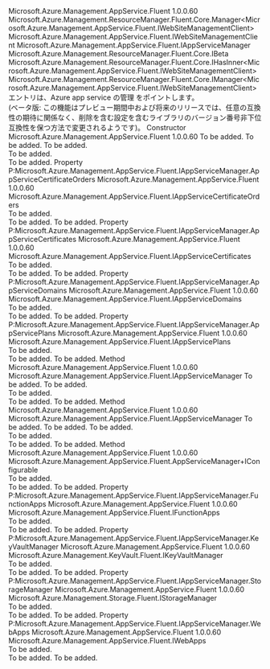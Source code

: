 <Type Name="AppServiceManager" FullName="Microsoft.Azure.Management.AppService.Fluent.AppServiceManager">
  <TypeSignature Language="C#" Value="public class AppServiceManager : Microsoft.Azure.Management.ResourceManager.Fluent.Core.Manager&lt;Microsoft.Azure.Management.AppService.Fluent.IWebSiteManagementClient&gt;, Microsoft.Azure.Management.AppService.Fluent.IAppServiceManager, Microsoft.Azure.Management.ResourceManager.Fluent.Core.IBeta, Microsoft.Azure.Management.ResourceManager.Fluent.Core.IHasInner&lt;Microsoft.Azure.Management.AppService.Fluent.IWebSiteManagementClient&gt;, Microsoft.Azure.Management.ResourceManager.Fluent.Core.IManager&lt;Microsoft.Azure.Management.AppService.Fluent.IWebSiteManagementClient&gt;" />
  <TypeSignature Language="ILAsm" Value=".class public auto ansi beforefieldinit AppServiceManager extends Microsoft.Azure.Management.ResourceManager.Fluent.Core.Manager`1&lt;class Microsoft.Azure.Management.AppService.Fluent.IWebSiteManagementClient&gt; implements class Microsoft.Azure.Management.AppService.Fluent.IAppServiceManager, class Microsoft.Azure.Management.ResourceManager.Fluent.Core.IBeta, class Microsoft.Azure.Management.ResourceManager.Fluent.Core.IHasInner`1&lt;class Microsoft.Azure.Management.AppService.Fluent.IWebSiteManagementClient&gt;, class Microsoft.Azure.Management.ResourceManager.Fluent.Core.IManager`1&lt;class Microsoft.Azure.Management.AppService.Fluent.IWebSiteManagementClient&gt;, class Microsoft.Azure.Management.ResourceManager.Fluent.Core.IManagerBase" />
  <TypeSignature Language="DocId" Value="T:Microsoft.Azure.Management.AppService.Fluent.AppServiceManager" />
  <TypeSignature Language="VB.NET" Value="Public Class AppServiceManager&#xA;Inherits Manager(Of IWebSiteManagementClient)&#xA;Implements IAppServiceManager, IBeta, IHasInner(Of IWebSiteManagementClient), IManager(Of IWebSiteManagementClient)" />
  <TypeSignature Language="F#" Value="type AppServiceManager = class&#xA;    inherit Manager&lt;IWebSiteManagementClient&gt;&#xA;    interface IAppServiceManager&#xA;    interface IManager&lt;IWebSiteManagementClient&gt;&#xA;    interface IHasInner&lt;IWebSiteManagementClient&gt;&#xA;    interface IManagerBase&#xA;    interface IBeta" />
  <AssemblyInfo>
    <AssemblyName>Microsoft.Azure.Management.AppService.Fluent</AssemblyName>
    <AssemblyVersion>1.0.0.60</AssemblyVersion>
  </AssemblyInfo>
  <Base>
    <BaseTypeName>Microsoft.Azure.Management.ResourceManager.Fluent.Core.Manager&lt;Microsoft.Azure.Management.AppService.Fluent.IWebSiteManagementClient&gt;</BaseTypeName>
    <BaseTypeArguments>
      <BaseTypeArgument TypeParamName="!0">Microsoft.Azure.Management.AppService.Fluent.IWebSiteManagementClient</BaseTypeArgument>
    </BaseTypeArguments>
  </Base>
  <Interfaces>
    <Interface>
      <InterfaceName>Microsoft.Azure.Management.AppService.Fluent.IAppServiceManager</InterfaceName>
    </Interface>
    <Interface>
      <InterfaceName>Microsoft.Azure.Management.ResourceManager.Fluent.Core.IBeta</InterfaceName>
    </Interface>
    <Interface>
      <InterfaceName>Microsoft.Azure.Management.ResourceManager.Fluent.Core.IHasInner&lt;Microsoft.Azure.Management.AppService.Fluent.IWebSiteManagementClient&gt;</InterfaceName>
    </Interface>
    <Interface>
      <InterfaceName>Microsoft.Azure.Management.ResourceManager.Fluent.Core.IManager&lt;Microsoft.Azure.Management.AppService.Fluent.IWebSiteManagementClient&gt;</InterfaceName>
    </Interface>
  </Interfaces>
  <Docs>
    <summary>
            エントリは、Azure app service の管理 をポイントします。
            </summary>
    <remarks>
            (ベータ版: この機能はプレビュー期間中および将来のリリースでは、任意の互換性の期待に関係なく、削除を含む設定を含むライブラリのバージョン番号非下位互換性を保つ方法で変更されるようです)。
            </remarks>
  </Docs>
  <Members>
    <Member MemberName=".ctor">
      <MemberSignature Language="C#" Value="public AppServiceManager (Microsoft.Azure.Management.ResourceManager.Fluent.Core.RestClient restClient, string subscriptionId, string tenantId);" />
      <MemberSignature Language="ILAsm" Value=".method public hidebysig specialname rtspecialname instance void .ctor(class Microsoft.Azure.Management.ResourceManager.Fluent.Core.RestClient restClient, string subscriptionId, string tenantId) cil managed" />
      <MemberSignature Language="DocId" Value="M:Microsoft.Azure.Management.AppService.Fluent.AppServiceManager.#ctor(Microsoft.Azure.Management.ResourceManager.Fluent.Core.RestClient,System.String,System.String)" />
      <MemberSignature Language="F#" Value="new Microsoft.Azure.Management.AppService.Fluent.AppServiceManager : Microsoft.Azure.Management.ResourceManager.Fluent.Core.RestClient * string * string -&gt; Microsoft.Azure.Management.AppService.Fluent.AppServiceManager" Usage="new Microsoft.Azure.Management.AppService.Fluent.AppServiceManager (restClient, subscriptionId, tenantId)" />
      <MemberType>Constructor</MemberType>
      <AssemblyInfo>
        <AssemblyName>Microsoft.Azure.Management.AppService.Fluent</AssemblyName>
        <AssemblyVersion>1.0.0.60</AssemblyVersion>
      </AssemblyInfo>
      <Parameters>
        <Parameter Name="restClient" Type="Microsoft.Azure.Management.ResourceManager.Fluent.Core.RestClient" />
        <Parameter Name="subscriptionId" Type="System.String" />
        <Parameter Name="tenantId" Type="System.String" />
      </Parameters>
      <Docs>
        <param name="restClient">To be added.</param>
        <param name="subscriptionId">To be added.</param>
        <param name="tenantId">To be added.</param>
        <summary>To be added.</summary>
        <remarks>To be added.</remarks>
      </Docs>
    </Member>
    <Member MemberName="AppServiceCertificateOrders">
      <MemberSignature Language="C#" Value="public Microsoft.Azure.Management.AppService.Fluent.IAppServiceCertificateOrders AppServiceCertificateOrders { get; }" />
      <MemberSignature Language="ILAsm" Value=".property instance class Microsoft.Azure.Management.AppService.Fluent.IAppServiceCertificateOrders AppServiceCertificateOrders" />
      <MemberSignature Language="DocId" Value="P:Microsoft.Azure.Management.AppService.Fluent.AppServiceManager.AppServiceCertificateOrders" />
      <MemberSignature Language="VB.NET" Value="Public ReadOnly Property AppServiceCertificateOrders As IAppServiceCertificateOrders" />
      <MemberSignature Language="F#" Value="member this.AppServiceCertificateOrders : Microsoft.Azure.Management.AppService.Fluent.IAppServiceCertificateOrders" Usage="Microsoft.Azure.Management.AppService.Fluent.AppServiceManager.AppServiceCertificateOrders" />
      <MemberType>Property</MemberType>
      <Implements>
        <InterfaceMember>P:Microsoft.Azure.Management.AppService.Fluent.IAppServiceManager.AppServiceCertificateOrders</InterfaceMember>
      </Implements>
      <AssemblyInfo>
        <AssemblyName>Microsoft.Azure.Management.AppService.Fluent</AssemblyName>
        <AssemblyVersion>1.0.0.60</AssemblyVersion>
      </AssemblyInfo>
      <ReturnValue>
        <ReturnType>Microsoft.Azure.Management.AppService.Fluent.IAppServiceCertificateOrders</ReturnType>
      </ReturnValue>
      <Docs>
        <summary>To be added.</summary>
        <value>To be added.</value>
        <remarks>To be added.</remarks>
      </Docs>
    </Member>
    <Member MemberName="AppServiceCertificates">
      <MemberSignature Language="C#" Value="public Microsoft.Azure.Management.AppService.Fluent.IAppServiceCertificates AppServiceCertificates { get; }" />
      <MemberSignature Language="ILAsm" Value=".property instance class Microsoft.Azure.Management.AppService.Fluent.IAppServiceCertificates AppServiceCertificates" />
      <MemberSignature Language="DocId" Value="P:Microsoft.Azure.Management.AppService.Fluent.AppServiceManager.AppServiceCertificates" />
      <MemberSignature Language="VB.NET" Value="Public ReadOnly Property AppServiceCertificates As IAppServiceCertificates" />
      <MemberSignature Language="F#" Value="member this.AppServiceCertificates : Microsoft.Azure.Management.AppService.Fluent.IAppServiceCertificates" Usage="Microsoft.Azure.Management.AppService.Fluent.AppServiceManager.AppServiceCertificates" />
      <MemberType>Property</MemberType>
      <Implements>
        <InterfaceMember>P:Microsoft.Azure.Management.AppService.Fluent.IAppServiceManager.AppServiceCertificates</InterfaceMember>
      </Implements>
      <AssemblyInfo>
        <AssemblyName>Microsoft.Azure.Management.AppService.Fluent</AssemblyName>
        <AssemblyVersion>1.0.0.60</AssemblyVersion>
      </AssemblyInfo>
      <ReturnValue>
        <ReturnType>Microsoft.Azure.Management.AppService.Fluent.IAppServiceCertificates</ReturnType>
      </ReturnValue>
      <Docs>
        <summary>To be added.</summary>
        <value>To be added.</value>
        <remarks>To be added.</remarks>
      </Docs>
    </Member>
    <Member MemberName="AppServiceDomains">
      <MemberSignature Language="C#" Value="public Microsoft.Azure.Management.AppService.Fluent.IAppServiceDomains AppServiceDomains { get; }" />
      <MemberSignature Language="ILAsm" Value=".property instance class Microsoft.Azure.Management.AppService.Fluent.IAppServiceDomains AppServiceDomains" />
      <MemberSignature Language="DocId" Value="P:Microsoft.Azure.Management.AppService.Fluent.AppServiceManager.AppServiceDomains" />
      <MemberSignature Language="VB.NET" Value="Public ReadOnly Property AppServiceDomains As IAppServiceDomains" />
      <MemberSignature Language="F#" Value="member this.AppServiceDomains : Microsoft.Azure.Management.AppService.Fluent.IAppServiceDomains" Usage="Microsoft.Azure.Management.AppService.Fluent.AppServiceManager.AppServiceDomains" />
      <MemberType>Property</MemberType>
      <Implements>
        <InterfaceMember>P:Microsoft.Azure.Management.AppService.Fluent.IAppServiceManager.AppServiceDomains</InterfaceMember>
      </Implements>
      <AssemblyInfo>
        <AssemblyName>Microsoft.Azure.Management.AppService.Fluent</AssemblyName>
        <AssemblyVersion>1.0.0.60</AssemblyVersion>
      </AssemblyInfo>
      <ReturnValue>
        <ReturnType>Microsoft.Azure.Management.AppService.Fluent.IAppServiceDomains</ReturnType>
      </ReturnValue>
      <Docs>
        <summary>To be added.</summary>
        <value>To be added.</value>
        <remarks>To be added.</remarks>
      </Docs>
    </Member>
    <Member MemberName="AppServicePlans">
      <MemberSignature Language="C#" Value="public Microsoft.Azure.Management.AppService.Fluent.IAppServicePlans AppServicePlans { get; }" />
      <MemberSignature Language="ILAsm" Value=".property instance class Microsoft.Azure.Management.AppService.Fluent.IAppServicePlans AppServicePlans" />
      <MemberSignature Language="DocId" Value="P:Microsoft.Azure.Management.AppService.Fluent.AppServiceManager.AppServicePlans" />
      <MemberSignature Language="VB.NET" Value="Public ReadOnly Property AppServicePlans As IAppServicePlans" />
      <MemberSignature Language="F#" Value="member this.AppServicePlans : Microsoft.Azure.Management.AppService.Fluent.IAppServicePlans" Usage="Microsoft.Azure.Management.AppService.Fluent.AppServiceManager.AppServicePlans" />
      <MemberType>Property</MemberType>
      <Implements>
        <InterfaceMember>P:Microsoft.Azure.Management.AppService.Fluent.IAppServiceManager.AppServicePlans</InterfaceMember>
      </Implements>
      <AssemblyInfo>
        <AssemblyName>Microsoft.Azure.Management.AppService.Fluent</AssemblyName>
        <AssemblyVersion>1.0.0.60</AssemblyVersion>
      </AssemblyInfo>
      <ReturnValue>
        <ReturnType>Microsoft.Azure.Management.AppService.Fluent.IAppServicePlans</ReturnType>
      </ReturnValue>
      <Docs>
        <summary>To be added.</summary>
        <value>To be added.</value>
        <remarks>To be added.</remarks>
      </Docs>
    </Member>
    <Member MemberName="Authenticate">
      <MemberSignature Language="C#" Value="public static Microsoft.Azure.Management.AppService.Fluent.IAppServiceManager Authenticate (Microsoft.Azure.Management.ResourceManager.Fluent.Authentication.AzureCredentials credentials, string subscriptionId);" />
      <MemberSignature Language="ILAsm" Value=".method public static hidebysig class Microsoft.Azure.Management.AppService.Fluent.IAppServiceManager Authenticate(class Microsoft.Azure.Management.ResourceManager.Fluent.Authentication.AzureCredentials credentials, string subscriptionId) cil managed" />
      <MemberSignature Language="DocId" Value="M:Microsoft.Azure.Management.AppService.Fluent.AppServiceManager.Authenticate(Microsoft.Azure.Management.ResourceManager.Fluent.Authentication.AzureCredentials,System.String)" />
      <MemberSignature Language="VB.NET" Value="Public Shared Function Authenticate (credentials As AzureCredentials, subscriptionId As String) As IAppServiceManager" />
      <MemberSignature Language="F#" Value="static member Authenticate : Microsoft.Azure.Management.ResourceManager.Fluent.Authentication.AzureCredentials * string -&gt; Microsoft.Azure.Management.AppService.Fluent.IAppServiceManager" Usage="Microsoft.Azure.Management.AppService.Fluent.AppServiceManager.Authenticate (credentials, subscriptionId)" />
      <MemberType>Method</MemberType>
      <AssemblyInfo>
        <AssemblyName>Microsoft.Azure.Management.AppService.Fluent</AssemblyName>
        <AssemblyVersion>1.0.0.60</AssemblyVersion>
      </AssemblyInfo>
      <ReturnValue>
        <ReturnType>Microsoft.Azure.Management.AppService.Fluent.IAppServiceManager</ReturnType>
      </ReturnValue>
      <Parameters>
        <Parameter Name="credentials" Type="Microsoft.Azure.Management.ResourceManager.Fluent.Authentication.AzureCredentials" />
        <Parameter Name="subscriptionId" Type="System.String" />
      </Parameters>
      <Docs>
        <param name="credentials">To be added.</param>
        <param name="subscriptionId">To be added.</param>
        <summary>To be added.</summary>
        <returns>To be added.</returns>
        <remarks>To be added.</remarks>
      </Docs>
    </Member>
    <Member MemberName="Authenticate">
      <MemberSignature Language="C#" Value="public static Microsoft.Azure.Management.AppService.Fluent.IAppServiceManager Authenticate (Microsoft.Azure.Management.ResourceManager.Fluent.Core.RestClient restClient, string subscriptionId, string tenantId);" />
      <MemberSignature Language="ILAsm" Value=".method public static hidebysig class Microsoft.Azure.Management.AppService.Fluent.IAppServiceManager Authenticate(class Microsoft.Azure.Management.ResourceManager.Fluent.Core.RestClient restClient, string subscriptionId, string tenantId) cil managed" />
      <MemberSignature Language="DocId" Value="M:Microsoft.Azure.Management.AppService.Fluent.AppServiceManager.Authenticate(Microsoft.Azure.Management.ResourceManager.Fluent.Core.RestClient,System.String,System.String)" />
      <MemberSignature Language="F#" Value="static member Authenticate : Microsoft.Azure.Management.ResourceManager.Fluent.Core.RestClient * string * string -&gt; Microsoft.Azure.Management.AppService.Fluent.IAppServiceManager" Usage="Microsoft.Azure.Management.AppService.Fluent.AppServiceManager.Authenticate (restClient, subscriptionId, tenantId)" />
      <MemberType>Method</MemberType>
      <AssemblyInfo>
        <AssemblyName>Microsoft.Azure.Management.AppService.Fluent</AssemblyName>
        <AssemblyVersion>1.0.0.60</AssemblyVersion>
      </AssemblyInfo>
      <ReturnValue>
        <ReturnType>Microsoft.Azure.Management.AppService.Fluent.IAppServiceManager</ReturnType>
      </ReturnValue>
      <Parameters>
        <Parameter Name="restClient" Type="Microsoft.Azure.Management.ResourceManager.Fluent.Core.RestClient" />
        <Parameter Name="subscriptionId" Type="System.String" />
        <Parameter Name="tenantId" Type="System.String" />
      </Parameters>
      <Docs>
        <param name="restClient">To be added.</param>
        <param name="subscriptionId">To be added.</param>
        <param name="tenantId">To be added.</param>
        <summary>To be added.</summary>
        <returns>To be added.</returns>
        <remarks>To be added.</remarks>
      </Docs>
    </Member>
    <Member MemberName="Configure">
      <MemberSignature Language="C#" Value="public static Microsoft.Azure.Management.AppService.Fluent.AppServiceManager.IConfigurable Configure ();" />
      <MemberSignature Language="ILAsm" Value=".method public static hidebysig class Microsoft.Azure.Management.AppService.Fluent.AppServiceManager/IConfigurable Configure() cil managed" />
      <MemberSignature Language="DocId" Value="M:Microsoft.Azure.Management.AppService.Fluent.AppServiceManager.Configure" />
      <MemberSignature Language="VB.NET" Value="Public Shared Function Configure () As AppServiceManager.IConfigurable" />
      <MemberSignature Language="F#" Value="static member Configure : unit -&gt; Microsoft.Azure.Management.AppService.Fluent.AppServiceManager.IConfigurable" Usage="Microsoft.Azure.Management.AppService.Fluent.AppServiceManager.Configure " />
      <MemberType>Method</MemberType>
      <AssemblyInfo>
        <AssemblyName>Microsoft.Azure.Management.AppService.Fluent</AssemblyName>
        <AssemblyVersion>1.0.0.60</AssemblyVersion>
      </AssemblyInfo>
      <ReturnValue>
        <ReturnType>Microsoft.Azure.Management.AppService.Fluent.AppServiceManager+IConfigurable</ReturnType>
      </ReturnValue>
      <Parameters />
      <Docs>
        <summary>To be added.</summary>
        <returns>To be added.</returns>
        <remarks>To be added.</remarks>
      </Docs>
    </Member>
    <Member MemberName="FunctionApps">
      <MemberSignature Language="C#" Value="public Microsoft.Azure.Management.AppService.Fluent.IFunctionApps FunctionApps { get; }" />
      <MemberSignature Language="ILAsm" Value=".property instance class Microsoft.Azure.Management.AppService.Fluent.IFunctionApps FunctionApps" />
      <MemberSignature Language="DocId" Value="P:Microsoft.Azure.Management.AppService.Fluent.AppServiceManager.FunctionApps" />
      <MemberSignature Language="VB.NET" Value="Public ReadOnly Property FunctionApps As IFunctionApps" />
      <MemberSignature Language="F#" Value="member this.FunctionApps : Microsoft.Azure.Management.AppService.Fluent.IFunctionApps" Usage="Microsoft.Azure.Management.AppService.Fluent.AppServiceManager.FunctionApps" />
      <MemberType>Property</MemberType>
      <Implements>
        <InterfaceMember>P:Microsoft.Azure.Management.AppService.Fluent.IAppServiceManager.FunctionApps</InterfaceMember>
      </Implements>
      <AssemblyInfo>
        <AssemblyName>Microsoft.Azure.Management.AppService.Fluent</AssemblyName>
        <AssemblyVersion>1.0.0.60</AssemblyVersion>
      </AssemblyInfo>
      <ReturnValue>
        <ReturnType>Microsoft.Azure.Management.AppService.Fluent.IFunctionApps</ReturnType>
      </ReturnValue>
      <Docs>
        <summary>To be added.</summary>
        <value>To be added.</value>
        <remarks>To be added.</remarks>
      </Docs>
    </Member>
    <Member MemberName="KeyVaultManager">
      <MemberSignature Language="C#" Value="public Microsoft.Azure.Management.KeyVault.Fluent.IKeyVaultManager KeyVaultManager { get; }" />
      <MemberSignature Language="ILAsm" Value=".property instance class Microsoft.Azure.Management.KeyVault.Fluent.IKeyVaultManager KeyVaultManager" />
      <MemberSignature Language="DocId" Value="P:Microsoft.Azure.Management.AppService.Fluent.AppServiceManager.KeyVaultManager" />
      <MemberSignature Language="VB.NET" Value="Public ReadOnly Property KeyVaultManager As IKeyVaultManager" />
      <MemberSignature Language="F#" Value="member this.KeyVaultManager : Microsoft.Azure.Management.KeyVault.Fluent.IKeyVaultManager" Usage="Microsoft.Azure.Management.AppService.Fluent.AppServiceManager.KeyVaultManager" />
      <MemberType>Property</MemberType>
      <Implements>
        <InterfaceMember>P:Microsoft.Azure.Management.AppService.Fluent.IAppServiceManager.KeyVaultManager</InterfaceMember>
      </Implements>
      <AssemblyInfo>
        <AssemblyName>Microsoft.Azure.Management.AppService.Fluent</AssemblyName>
        <AssemblyVersion>1.0.0.60</AssemblyVersion>
      </AssemblyInfo>
      <ReturnValue>
        <ReturnType>Microsoft.Azure.Management.KeyVault.Fluent.IKeyVaultManager</ReturnType>
      </ReturnValue>
      <Docs>
        <summary>To be added.</summary>
        <value>To be added.</value>
        <remarks>To be added.</remarks>
      </Docs>
    </Member>
    <Member MemberName="StorageManager">
      <MemberSignature Language="C#" Value="public Microsoft.Azure.Management.Storage.Fluent.IStorageManager StorageManager { get; }" />
      <MemberSignature Language="ILAsm" Value=".property instance class Microsoft.Azure.Management.Storage.Fluent.IStorageManager StorageManager" />
      <MemberSignature Language="DocId" Value="P:Microsoft.Azure.Management.AppService.Fluent.AppServiceManager.StorageManager" />
      <MemberSignature Language="VB.NET" Value="Public ReadOnly Property StorageManager As IStorageManager" />
      <MemberSignature Language="F#" Value="member this.StorageManager : Microsoft.Azure.Management.Storage.Fluent.IStorageManager" Usage="Microsoft.Azure.Management.AppService.Fluent.AppServiceManager.StorageManager" />
      <MemberType>Property</MemberType>
      <Implements>
        <InterfaceMember>P:Microsoft.Azure.Management.AppService.Fluent.IAppServiceManager.StorageManager</InterfaceMember>
      </Implements>
      <AssemblyInfo>
        <AssemblyName>Microsoft.Azure.Management.AppService.Fluent</AssemblyName>
        <AssemblyVersion>1.0.0.60</AssemblyVersion>
      </AssemblyInfo>
      <ReturnValue>
        <ReturnType>Microsoft.Azure.Management.Storage.Fluent.IStorageManager</ReturnType>
      </ReturnValue>
      <Docs>
        <summary>To be added.</summary>
        <value>To be added.</value>
        <remarks>To be added.</remarks>
      </Docs>
    </Member>
    <Member MemberName="WebApps">
      <MemberSignature Language="C#" Value="public Microsoft.Azure.Management.AppService.Fluent.IWebApps WebApps { get; }" />
      <MemberSignature Language="ILAsm" Value=".property instance class Microsoft.Azure.Management.AppService.Fluent.IWebApps WebApps" />
      <MemberSignature Language="DocId" Value="P:Microsoft.Azure.Management.AppService.Fluent.AppServiceManager.WebApps" />
      <MemberSignature Language="VB.NET" Value="Public ReadOnly Property WebApps As IWebApps" />
      <MemberSignature Language="F#" Value="member this.WebApps : Microsoft.Azure.Management.AppService.Fluent.IWebApps" Usage="Microsoft.Azure.Management.AppService.Fluent.AppServiceManager.WebApps" />
      <MemberType>Property</MemberType>
      <Implements>
        <InterfaceMember>P:Microsoft.Azure.Management.AppService.Fluent.IAppServiceManager.WebApps</InterfaceMember>
      </Implements>
      <AssemblyInfo>
        <AssemblyName>Microsoft.Azure.Management.AppService.Fluent</AssemblyName>
        <AssemblyVersion>1.0.0.60</AssemblyVersion>
      </AssemblyInfo>
      <ReturnValue>
        <ReturnType>Microsoft.Azure.Management.AppService.Fluent.IWebApps</ReturnType>
      </ReturnValue>
      <Docs>
        <summary>To be added.</summary>
        <value>To be added.</value>
        <remarks>To be added.</remarks>
      </Docs>
    </Member>
  </Members>
</Type>
